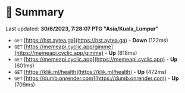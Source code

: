 # 📖 Summary
Last updated: **30/6/2023, 7:28:07 PTG "Asia/Kuala_Lumpur"**

- `GET` [https://hst.aytea.ga](https://hst.aytea.ga) - **Down** (122ms)
- `GET` [https://memeapi.cyclic.app/gimme](https://memeapi.cyclic.app/gimme) - **Up** (818ms)
- `GET` [https://memeapi.cyclic.app](https://memeapi.cyclic.app) - **Up** (601ms)
- `GET` [https://klik.ml/health](https://klik.ml/health) - **Up** (472ms)
- `GET` [https://dumb.onrender.com](https://dumb.onrender.com) - **Up** (709ms)
